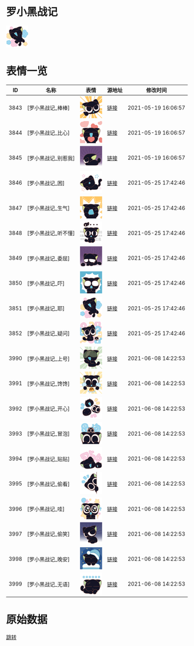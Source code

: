 # 罗小黑战记

<img src="./cover.png" height="60" alt="cover" />

# 表情一览

|ID|名称|表情|源地址|修改时间|
|----|----|----|----|----|
|3843|[罗小黑战记_棒棒]|<img src="./pic/003843_%5B罗小黑战记_棒棒%5D.png" height="60" alt="棒棒"/>|[链接](http://i0.hdslb.com/bfs/emote/4d1e479c1b04ef24ad1b5e2444606f7f6f2137d0.png)|2021-05-19 16:06:57|
|3844|[罗小黑战记_比心]|<img src="./pic/003844_%5B罗小黑战记_比心%5D.png" height="60" alt="比心"/>|[链接](http://i0.hdslb.com/bfs/emote/7eae7797b668bf2239f0112b79921a9ace3df905.png)|2021-05-19 16:06:57|
|3845|[罗小黑战记_别惹我]|<img src="./pic/003845_%5B罗小黑战记_别惹我%5D.png" height="60" alt="别惹我"/>|[链接](http://i0.hdslb.com/bfs/emote/b7ba9d13909425acfa4553de87c999bf8309d0f6.png)|2021-05-19 16:06:57|
|3846|[罗小黑战记_困]|<img src="./pic/003846_%5B罗小黑战记_困%5D.png" height="60" alt="困"/>|[链接](http://i0.hdslb.com/bfs/emote/02c20aeaefa737f0628613a2bd16e5c2ba23d509.png)|2021-05-25 17:42:46|
|3847|[罗小黑战记_生气]|<img src="./pic/003847_%5B罗小黑战记_生气%5D.png" height="60" alt="生气"/>|[链接](http://i0.hdslb.com/bfs/emote/52c327e6300704cd5fab5ba776b9e0617cd01c41.png)|2021-05-25 17:42:46|
|3848|[罗小黑战记_听不懂]|<img src="./pic/003848_%5B罗小黑战记_听不懂%5D.png" height="60" alt="听不懂"/>|[链接](http://i0.hdslb.com/bfs/emote/fe6cc213e4156025e124ab051929dfcbf8b05e12.png)|2021-05-25 17:42:46|
|3849|[罗小黑战记_委屈]|<img src="./pic/003849_%5B罗小黑战记_委屈%5D.png" height="60" alt="委屈"/>|[链接](http://i0.hdslb.com/bfs/emote/aacb5bf93239fc1cb184c5e1eb8be6796aef65f7.png)|2021-05-25 17:42:46|
|3850|[罗小黑战记_吓]|<img src="./pic/003850_%5B罗小黑战记_吓%5D.png" height="60" alt="吓"/>|[链接](http://i0.hdslb.com/bfs/emote/c99f574e7c54efdcbea53da096ad5f6295e3eada.png)|2021-05-25 17:42:46|
|3851|[罗小黑战记_耶]|<img src="./pic/003851_%5B罗小黑战记_耶%5D.png" height="60" alt="耶"/>|[链接](http://i0.hdslb.com/bfs/emote/703d6d693e7a6e6903664c3a9619938405d9785c.png)|2021-05-25 17:42:46|
|3852|[罗小黑战记_疑问]|<img src="./pic/003852_%5B罗小黑战记_疑问%5D.png" height="60" alt="疑问"/>|[链接](http://i0.hdslb.com/bfs/emote/b190eeaa4ff5b14e9bfc09cddf3a851b34b6f773.png)|2021-05-25 17:42:46|
|3990|[罗小黑战记_上号]|<img src="./pic/003990_%5B罗小黑战记_上号%5D.png" height="60" alt="上号"/>|[链接](http://i0.hdslb.com/bfs/emote/faae4d8fb94fe72ccc35215c55fe536715042d50.png)|2021-06-08 14:22:53|
|3991|[罗小黑战记_馋馋]|<img src="./pic/003991_%5B罗小黑战记_馋馋%5D.png" height="60" alt="馋馋"/>|[链接](http://i0.hdslb.com/bfs/emote/fe506bddf6c76d77040bf22f31dfb62791538d9d.png)|2021-06-08 14:22:53|
|3992|[罗小黑战记_开心]|<img src="./pic/003992_%5B罗小黑战记_开心%5D.png" height="60" alt="开心"/>|[链接](http://i0.hdslb.com/bfs/emote/32e7337e778846c4d18477f00ceaa0d6642e4b39.png)|2021-06-08 14:22:53|
|3993|[罗小黑战记_冒泡]|<img src="./pic/003993_%5B罗小黑战记_冒泡%5D.png" height="60" alt="冒泡"/>|[链接](http://i0.hdslb.com/bfs/emote/b6325c5d221c14c1a0c8b5fe5d6353d1afb820f0.png)|2021-06-08 14:22:53|
|3994|[罗小黑战记_贴贴]|<img src="./pic/003994_%5B罗小黑战记_贴贴%5D.png" height="60" alt="贴贴"/>|[链接](http://i0.hdslb.com/bfs/emote/98c128dc0ff51fd6d70f98ba435674ac998bd631.png)|2021-06-08 14:22:53|
|3995|[罗小黑战记_偷看]|<img src="./pic/003995_%5B罗小黑战记_偷看%5D.png" height="60" alt="偷看"/>|[链接](http://i0.hdslb.com/bfs/emote/fe41dd8667f00bcaec16b0fb3c97925799608980.png)|2021-06-08 14:22:53|
|3996|[罗小黑战记_哇]|<img src="./pic/003996_%5B罗小黑战记_哇%5D.png" height="60" alt="哇"/>|[链接](http://i0.hdslb.com/bfs/emote/8226cb94600b19f42f193f9fd99de6c73560df91.png)|2021-06-08 14:22:53|
|3997|[罗小黑战记_偷笑]|<img src="./pic/003997_%5B罗小黑战记_偷笑%5D.png" height="60" alt="偷笑"/>|[链接](http://i0.hdslb.com/bfs/emote/ad03c7a984f1669ca951aeb05cead5c08490b4d2.png)|2021-06-08 14:22:53|
|3998|[罗小黑战记_晚安]|<img src="./pic/003998_%5B罗小黑战记_晚安%5D.png" height="60" alt="晚安"/>|[链接](http://i0.hdslb.com/bfs/emote/7a698348cdedcec355708f67e25617a9563086db.png)|2021-06-08 14:22:53|
|3999|[罗小黑战记_无语]|<img src="./pic/003999_%5B罗小黑战记_无语%5D.png" height="60" alt="无语"/>|[链接](http://i0.hdslb.com/bfs/emote/56898ed750a8465d7d1efca596d97080c63b8f26.png)|2021-06-08 14:22:53|

# 原始数据

[跳转](./raw.json)

